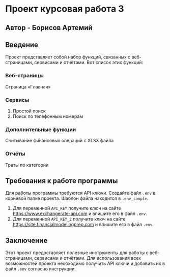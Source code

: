 # Проект курсовая работа 3

## Автор - Борисов Артемий

## Введение

Проект представляет собой набор функций, связанных с веб-страницами, сервисами и отчётами. Вот список этих функций:

### Веб-страницы

Страница «Главная»

### Сервисы

1. Простой поиск
2. Поиск по телефонным номерам

### Дополнительные функции

Считывание финансовых операций с XLSX файла

### Отчёты

Траты по категории

## Требования к работе программы

Для работы программы требуются API ключи. Создайте файл `.env` в корневой папке проекта. Шаблон файла находится
в ``.env_sample``.

1. Для переменной `API_KEY` получите ключ на сайте https://www.exchangerate-api.com и впишите его в файл `.env`.
2. Для переменной `API_KEY_2` получите ключ на сайте https://site.financialmodelingprep.com и впишите его в файл `.env`.

## Заключение

Этот проект предоставляет полезные инструменты для работы с веб-страницами, сервисами и отчётами. Для использования всех
возможностей проекта необходимо получить API ключи и добавить их в файл `.env` согласно инструкции.